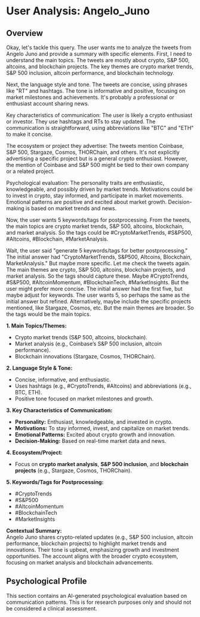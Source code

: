 # User Analysis: Angelo_Juno

## Overview

<think>
Okay, let's tackle this query. The user wants me to analyze the tweets from Angelo Juno and provide a summary with specific elements. First, I need to understand the main topics. The tweets are mostly about crypto, S&P 500, altcoins, and blockchain projects. The key themes are crypto market trends, S&P 500 inclusion, altcoin performance, and blockchain technology.

Next, the language style and tone. The tweets are concise, using phrases like "RT" and hashtags. The tone is informative and positive, focusing on market milestones and achievements. It's probably a professional or enthusiast account sharing news.

Key characteristics of communication: The user is likely a crypto enthusiast or investor. They use hashtags and RTs to stay updated. The communication is straightforward, using abbreviations like "BTC" and "ETH" to make it concise.

The ecosystem or project they advertise: The tweets mention Coinbase, S&P 500, Stargaze, Cosmos, THORChain, and others. It's not explicitly advertising a specific project but is a general crypto enthusiast. However, the mention of Coinbase and S&P 500 might be tied to their own company or a related project.

Psychological evaluation: The personality traits are enthusiastic, knowledgeable, and possibly driven by market trends. Motivations could be to invest in crypto, stay informed, and participate in market movements. Emotional patterns are positive and excited about market growth. Decision-making is based on market trends and news.

Now, the user wants 5 keywords/tags for postprocessing. From the tweets, the main topics are crypto market trends, S&P 500, altcoins, blockchain, and market analysis. So the tags could be #CryptoMarketTrends, #S&P500, #Altcoins, #Blockchain, #MarketAnalysis.

Wait, the user said "generate 5 keywords/tags for better postprocessing." The initial answer had "CryptoMarketTrends, S&P500, Altcoins, Blockchain, MarketAnalysis." But maybe more specific. Let me check the tweets again. The main themes are crypto, S&P 500, altcoins, blockchain projects, and market analysis. So the tags should capture these. Maybe #CryptoTrends, #S&P500, #AltcoinMomentum, #BlockchainTech, #MarketInsights. But the user might prefer more concise. The initial answer had the first five, but maybe adjust for keywords. The user wants 5, so perhaps the same as the initial answer but refined. Alternatively, maybe include the specific projects mentioned, like Stargaze, Cosmos, etc. But the main themes are broader. So the tags would be the main topics.
</think>

**1. Main Topics/Themes:**  
- Crypto market trends (S&P 500, altcoins, blockchain).  
- Market analysis (e.g., Coinbase’s S&P 500 inclusion, altcoin performance).  
- Blockchain innovations (Stargaze, Cosmos, THORChain).  

**2. Language Style & Tone:**  
- Concise, informative, and enthusiastic.  
- Uses hashtags (e.g., #CryptoTrends, #Altcoins) and abbreviations (e.g., BTC, ETH).  
- Positive tone focused on market milestones and growth.  

**3. Key Characteristics of Communication:**  
- **Personality:** Enthusiast, knowledgeable, and invested in crypto.  
- **Motivations:** To stay informed, invest, and capitalize on market trends.  
- **Emotional Patterns:** Excited about crypto growth and innovation.  
- **Decision-Making:** Based on real-time market data and news.  

**4. Ecosystem/Project:**  
- Focus on **crypto market analysis**, **S&P 500 inclusion**, and **blockchain projects** (e.g., Stargaze, Cosmos, THORChain).  

**5. Keywords/Tags for Postprocessing:**  
- #CryptoTrends  
- #S&P500  
- #AltcoinMomentum  
- #BlockchainTech  
- #MarketInsights  

**Contextual Summary:**  
Angelo Juno shares crypto-related updates (e.g., S&P 500 inclusion, altcoin performance, blockchain projects) to highlight market trends and innovations. Their tone is upbeat, emphasizing growth and investment opportunities. The account aligns with the broader crypto ecosystem, focusing on market analysis and blockchain advancements.

## Psychological Profile

This section contains an AI-generated psychological evaluation based on communication patterns. This is for research purposes only and should not be considered a clinical assessment.